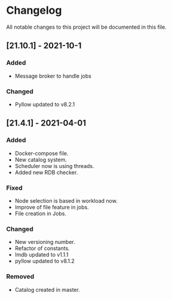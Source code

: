 # Changelog
All notable changes to this project will be documented in this file.

## [21.10.1] - 2021-10-1
### Added
- Message broker to handle jobs

### Changed
- Pyllow updated to v8.2.1

## [21.4.1] - 2021-04-01
### Added
- Docker-compose file.
- New catalog system.
- Scheduler now is using threads.
- Added new RDB checker.

### Fixed
- Node selection is based in workload now.
- Improve of file feature in jobs.
- File creation in Jobs.

### Changed
- New versioning number.
- Refactor of constants.
- lmdb updated to v1.1.1
- pyllow updated to v8.1.2

### Removed
- Catalog created in master.